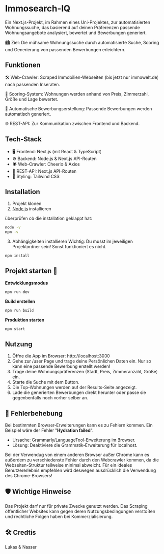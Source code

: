 # Immosearch-IQ

Ein Next.js-Projekt, im Rahmen eines Uni-Projektes, zur automatisierten Wohnungssuche, das basierend auf deinen Präferenzen passende Wohnungsangebote analysiert, bewertet und Bewerbungen generiert.

🏙️ Ziel: Die mühsame Wohnungssuche durch automatisierte Suche, Scoring und Generierung von passenden Bewerbungen erleichtern.

## Funktionen

🛠️ Web-Crawler: Scraped Immobilien-Webseiten (bis jetzt nur immowelt.de) nach passenden Inseraten.

🧠 Scoring-System: Wohnungen werden anhand von Preis, Zimmerzahl, Größe und Lage bewertet.

📩 Automatische Bewerbungserstellung: Passende Bewerbungen werden automatisch generiert.

🌐 REST-API: Zur Kommunikation zwischen Frontend und Backend.


## Tech-Stack

- 🖥️ Frontend: Next.js (mit React & TypeScript)
- ⚙️ Backend: Node.js & Next.js API-Routen
- 🕷️ Web-Crawler: Cheerio & Axios
- 📡 REST-API: Next.js API-Routen
- 🎨 Styling: Tailwind CSS

## Installation

1. Projekt klonen
2. [Node.js](https://nodejs.org/en) installieren

überprüfen ob die installation geklappt hat:
```bash
node -v
npm -v
```
3. Abhängigkeiten installieren
Wichtig: Du musst im jeweiligen Projektordner sein! Sonst funktioniert es nicht.
```bash
npm install
```

## Projekt starten 🚀
**Entwicklungsmodus**
```bash
npm run dev
```

**Build erstellen**
```bash
npm run build
```

**Produktion starten**
```bash
npm start
```

## Nutzung

1. Öffne die App im Browser: http://localhost:3000
2. Gehe zur /user Page und trage deine Persönlichen Daten ein. Nur so kann eine passende Bewerbung erstellt werden!
3. Trage deine Wohnungspräferenzen (Stadt, Preis, Zimmeranzahl, Größe) ein.
4. Starte die Suche mit dem Button.
5. Die Top-Wohnungen werden auf der Results-Seite angezeigt.
6. Lade die generierten Bewerbungen direkt herunter oder passe sie gegenbenfalls noch vorher selber an.

## 🐞 Fehlerbehebung

Bei bestimmten Browser-Erweiterungen kann es zu Fehlern kommen.
Ein Beispiel wäre der Fehler "**Hydration failed**".
- Ursache: Grammarly/LanguageTool-Erweiterung im Browser.
- Lösung: Deaktiviere die Grammatik-Erweiterung für localhost.

Bei der Verwendug von einem anderen Browser außer Chrome kann es außerdem zu verschiedenste Fehler durch den Webcrawler kommen, da die Webseiten-Struktur teilweise minimal abweicht. Für ein ideales Benutzererlebnis empfehlen wird deswegen ausdrücklich die Verwendung des Chrome-Browsers!

## 🛡️ Wichtige Hinweise

Das Projekt darf nur für private Zwecke genutzt werden. 
Das Scraping öffentlicher Websites kann gegen deren Nutzungsbedingungen verstoßen und rechtliche Folgen haben bei Kommerzialisierung.

## 🛠️ Credtis
Lukas & Nasser
